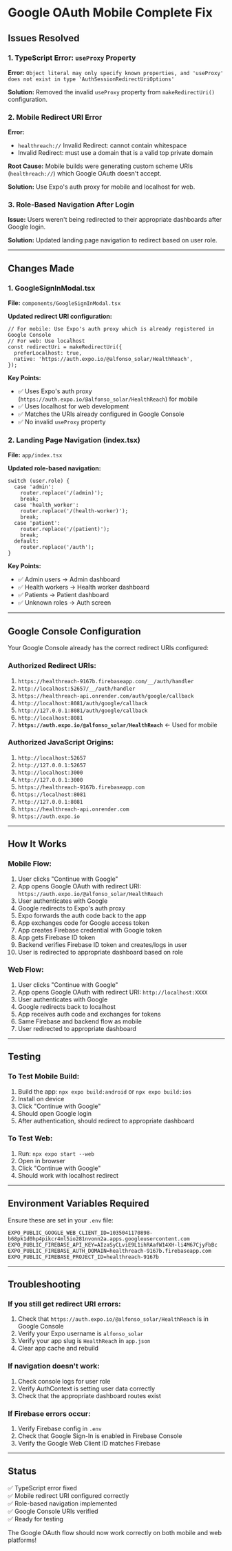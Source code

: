 # Google OAuth Mobile Complete Fix

## Issues Resolved

### 1. **TypeScript Error: `useProxy` Property**
**Error:** `Object literal may only specify known properties, and 'useProxy' does not exist in type 'AuthSessionRedirectUriOptions'`

**Solution:** Removed the invalid `useProxy` property from `makeRedirectUri()` configuration.

### 2. **Mobile Redirect URI Error**
**Error:** 
- `healthreach://` Invalid Redirect: cannot contain whitespace
- Invalid Redirect: must use a domain that is a valid top private domain

**Root Cause:** Mobile builds were generating custom scheme URIs (`healthreach://`) which Google OAuth doesn't accept.

**Solution:** Use Expo's auth proxy for mobile and localhost for web.

### 3. **Role-Based Navigation After Login**
**Issue:** Users weren't being redirected to their appropriate dashboards after Google login.

**Solution:** Updated landing page navigation to redirect based on user role.

---

## Changes Made

### 1. GoogleSignInModal.tsx
**File:** `components/GoogleSignInModal.tsx`

**Updated redirect URI configuration:**
```tsx
// For mobile: Use Expo's auth proxy which is already registered in Google Console
// For web: Use localhost
const redirectUri = makeRedirectUri({
  preferLocalhost: true,
  native: 'https://auth.expo.io/@alfonso_solar/HealthReach',
});
```

**Key Points:**
- ✅ Uses Expo's auth proxy (`https://auth.expo.io/@alfonso_solar/HealthReach`) for mobile
- ✅ Uses localhost for web development
- ✅ Matches the URIs already configured in Google Console
- ✅ No invalid `useProxy` property

### 2. Landing Page Navigation (index.tsx)
**File:** `app/index.tsx`

**Updated role-based navigation:**
```tsx
switch (user.role) {
  case 'admin':
    router.replace('/(admin)');
    break;
  case 'health_worker':
    router.replace('/(health-worker)');
    break;
  case 'patient':
    router.replace('/(patient)');
    break;
  default:
    router.replace('/auth');
}
```

**Key Points:**
- ✅ Admin users → Admin dashboard
- ✅ Health workers → Health worker dashboard
- ✅ Patients → Patient dashboard
- ✅ Unknown roles → Auth screen

---

## Google Console Configuration

Your Google Console already has the correct redirect URIs configured:

### Authorized Redirect URIs:
1. `https://healthreach-9167b.firebaseapp.com/__/auth/handler`
2. `http://localhost:52657/__/auth/handler`
3. `https://healthreach-api.onrender.com/auth/google/callback`
4. `http://localhost:8081/auth/google/callback`
5. `http://127.0.0.1:8081/auth/google/callback`
6. `http://localhost:8081`
7. **`https://auth.expo.io/@alfonso_solar/HealthReach`** ← Used for mobile

### Authorized JavaScript Origins:
1. `http://localhost:52657`
2. `http://127.0.0.1:52657`
3. `http://localhost:3000`
4. `http://127.0.0.1:3000`
5. `https://healthreach-9167b.firebaseapp.com`
6. `https://localhost:8081`
7. `http://127.0.0.1:8081`
8. `https://healthreach-api.onrender.com`
9. `https://auth.expo.io`

---

## How It Works

### Mobile Flow:
1. User clicks "Continue with Google"
2. App opens Google OAuth with redirect URI: `https://auth.expo.io/@alfonso_solar/HealthReach`
3. User authenticates with Google
4. Google redirects to Expo's auth proxy
5. Expo forwards the auth code back to the app
6. App exchanges code for Google access token
7. App creates Firebase credential with Google token
8. App gets Firebase ID token
9. Backend verifies Firebase ID token and creates/logs in user
10. User is redirected to appropriate dashboard based on role

### Web Flow:
1. User clicks "Continue with Google"
2. App opens Google OAuth with redirect URI: `http://localhost:XXXX`
3. User authenticates with Google
4. Google redirects back to localhost
5. App receives auth code and exchanges for tokens
6. Same Firebase and backend flow as mobile
7. User redirected to appropriate dashboard

---

## Testing

### To Test Mobile Build:
1. Build the app: `npx expo build:android` or `npx expo build:ios`
2. Install on device
3. Click "Continue with Google"
4. Should open Google login
5. After authentication, should redirect to appropriate dashboard

### To Test Web:
1. Run: `npx expo start --web`
2. Open in browser
3. Click "Continue with Google"
4. Should work with localhost redirect

---

## Environment Variables Required

Ensure these are set in your `.env` file:

```env
EXPO_PUBLIC_GOOGLE_WEB_CLIENT_ID=1035041170898-b68pk1d0hp4pikcr4ml5io281nvonn2a.apps.googleusercontent.com
EXPO_PUBLIC_FIREBASE_API_KEY=AIzaSyCLviE9L1ihRAafW14XH-li4M67CjyFbBc
EXPO_PUBLIC_FIREBASE_AUTH_DOMAIN=healthreach-9167b.firebaseapp.com
EXPO_PUBLIC_FIREBASE_PROJECT_ID=healthreach-9167b
```

---

## Troubleshooting

### If you still get redirect URI errors:
1. Check that `https://auth.expo.io/@alfonso_solar/HealthReach` is in Google Console
2. Verify your Expo username is `alfonso_solar`
3. Verify your app slug is `HealthReach` in `app.json`
4. Clear app cache and rebuild

### If navigation doesn't work:
1. Check console logs for user role
2. Verify AuthContext is setting user data correctly
3. Check that the appropriate dashboard routes exist

### If Firebase errors occur:
1. Verify Firebase config in `.env`
2. Check that Google Sign-In is enabled in Firebase Console
3. Verify the Google Web Client ID matches Firebase

---

## Status

✅ TypeScript error fixed  
✅ Mobile redirect URI configured correctly  
✅ Role-based navigation implemented  
✅ Google Console URIs verified  
✅ Ready for testing

The Google OAuth flow should now work correctly on both mobile and web platforms!
